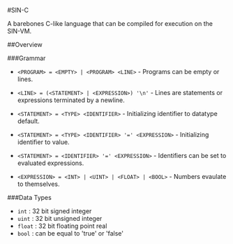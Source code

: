 #SIN-C

A barebones C-like language that can be compiled for execution on the SIN-VM.


##Overview

###Grammar
- `<PROGRAM> = <EMPTY> | <PROGRAM> <LINE>` - Programs can be empty or lines.
- `<LINE> = (<STATEMENT> | <EXPRESSION>) '\n'` - Lines are statements or expressions terminated by a newline.

- `<STATEMENT> = <TYPE> <IDENTIFIER>` - Initializing identifier to datatype default.
- `<STATEMENT> = <TYPE> <IDENTIFIER> '=' <EXPRESSION>` - Initializing identifier to value.
- `<STATEMENT> = <IDENTIFIER> '=' <EXPRESSION>` - Identifiers can be set to evaluated expressions.

- `<EXPRESSION> = <INT> | <UINT> | <FLOAT> | <BOOL>` - Numbers evaulate to themselves.

###Data Types
- `int` : 32 bit signed integer
- `uint` : 32 bit unsigned integer
- `float` : 32 bit floating point real
- `bool` : can be equal to 'true' or 'false'




